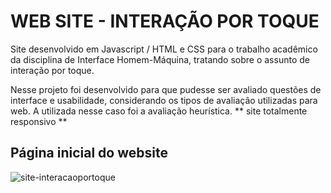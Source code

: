 # WEB SITE - INTERAÇÃO POR TOQUE
Site desenvolvido em Javascript / HTML e CSS para o trabalho acadêmico da disciplina de Interface Homem-Máquina, tratando sobre o assunto de interação por toque.

Nesse projeto foi desenvolvido para que pudesse ser avaliado questões de interface e usabilidade, considerando os tipos de avaliação utilizadas para web. 
A utilizada nesse caso foi a avaliação heurística. 
** site totalmente responsivo **


## Página inicial do website
![site-interacaoportoque](https://user-images.githubusercontent.com/56418006/88432437-95e72080-cdd2-11ea-859a-27c99421a4c1.PNG)
